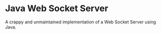 # Java Web Socket Server

A crappy and unmaintained implementation of a Web Socket Server using Java.